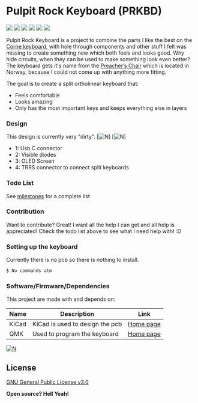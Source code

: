 # Pulpit Rock Keyboard (PRKBD)
[![](https://img.shields.io/github/last-commit/MrSnowMonster/PRKBD.svg)](https://github.com/MrSnowMonster/PRKBD/commits/master) [![](https://img.shields.io/github/issues-raw/MrSnowMonster/PRKBD.svg)](https://github.com/MrSnowMonster/PRKBD/issues) [![](https://img.shields.io/github/issues-pr/MrSnowMonster/PRKBD.svg)](https://github.com/MrSnowMonster/PRKBD/pulls) [![](https://img.shields.io/github/contributors/MrSnowMonster/PRKBD.svg)](https://github.com/MrSnowMonster/PRKBD/graphs/contributors) ![](https://img.shields.io/github/repo-size/MrSnowMonster/PRKBD.svg) [![](https://img.shields.io/github/license/MrSnowMonster/PRKBD.svg)](https://github.com/MrSnowMonster/PRKBD/blob/master/LICENSE)

Pulpit Rock Keyboard is a project to combine the parts I like the best on the [Corne keyboard](https://github.com/foostan/crkbd), with hole through components and other stuff I felt was missing to create something new which both feels and looks good. Why hide circuits, when they can be used to make something look even better? The keyboard gets it's name from the [Preacher’s Chair](https://en.wikipedia.org/wiki/Preikestolen) which is located in Norway, because I could not come up with anything more fitting.

The goal is to create a split ortholinear keyboard that:
  - Feels comfortable
  - Looks amazing
  - Only has the most important keys and keeps everything else in layers

### Design
This design is currently very "dirty".
[![N](https://raw.githubusercontent.com/MrSnowMonster/PRKBD/master/hmmmdesign.png)]
[![N](https://raw.githubusercontent.com/MrSnowMonster/PRKBD/master/hmmexplained.png)]
- 1: Usb C connector
- 2: Visible diodes
- 3: OLED Screen
- 4: TRRS connector to connect split keyboards

### Todo List
See [milestones](https://github.com/MrSnowMonster/PRKBD/milestones) for a complete list

### Contribution
Want to contribute? Great! I want all the help I can get and all help is appreciated! Check the todo list above to see what I need help with! :D


### Setting up the keyboard

Currently there is no pcb so there is nothing to install.

```sh
$ No commands atm
```

### Software/Firmware/Dependencies
This project are made with and depends on:

| Name | Description | Link |
| ------ | ------ | ------ |
| KiCad | KiCad is used to design the pcb | [Home page](http://kicad-pcb.org/) |
| QMK | Used to program the keyboard | [Home page](https://docs.qmk.fm) |
    
[![N](https://raw.githubusercontent.com/MrSnowMonster/PRKBD/master/powered_by_qmk.png)](https://docs.qmk.fm)

License
----

[GNU General Public License v3.0](https://github.com/MrSnowMonster/PRKBD/blob/master/LICENSE)


**Open source? Hell Yeah!**


